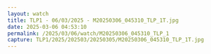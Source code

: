 ```yaml
---
layout: watch
title: TLP1 - 06/03/2025 - M20250306_045310_TLP_1T.jpg
date: 2025-03-06 04:53:10
permalink: /2025/03/06/watch/M20250306_045310_TLP_1
capture: TLP1/2025/202503/20250305/M20250306_045310_TLP_1T.jpg
---
```

